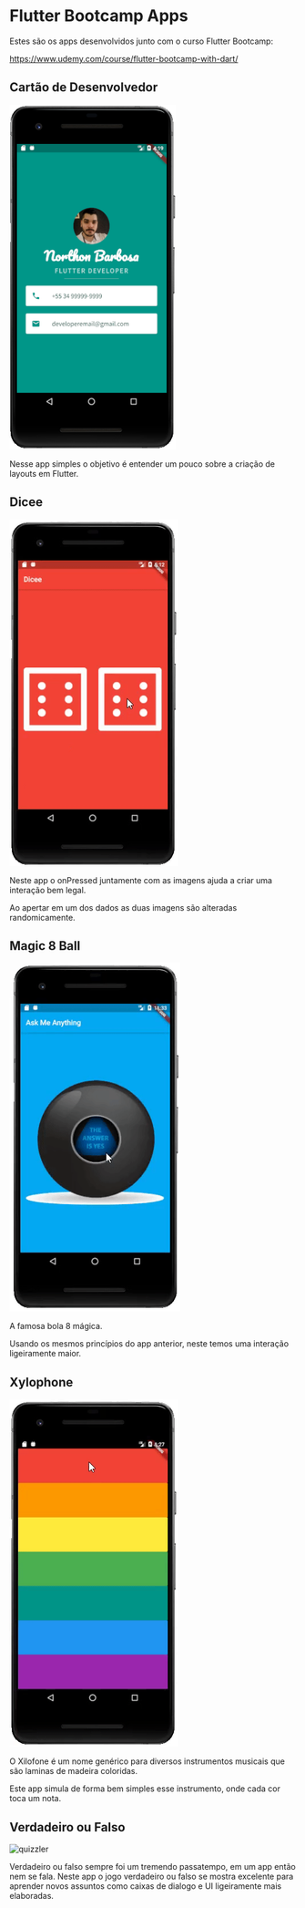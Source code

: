 # Flutter Bootcamp Apps
Estes são os apps desenvolvidos junto com o curso Flutter Bootcamp:

https://www.udemy.com/course/flutter-bootcamp-with-dart/

## Cartão de Desenvolvedor

![mi](https://github.com/northonBarbosa/flutterBootcampApps/blob/master/miFlutter.png)

Nesse app simples o objetivo é entender um pouco sobre a criação de layouts em Flutter.

## Dicee

![dicee](https://github.com/northonBarbosa/flutterBootcampApps/blob/master/dicee.gif)

Neste app o onPressed juntamente com as imagens ajuda a criar uma interação bem legal.

Ao apertar em um dos dados as duas imagens são alteradas randomicamente.

## Magic 8 Ball

![8ball](https://github.com/northonBarbosa/flutterBootcampApps/blob/master/8ball.gif)

A famosa bola 8 mágica. 

Usando os mesmos princípios do app anterior, neste temos uma interação ligeiramente maior.

## Xylophone

![xylophone](https://github.com/northonBarbosa/flutterBootcampApps/blob/master/xylophone.gif)

O Xilofone é um nome genérico para diversos instrumentos musicais que são laminas de madeira coloridas.

Este app simula de forma bem simples esse instrumento, onde cada cor toca um nota.

## Verdadeiro ou Falso

![quizzler]()

Verdadeiro ou falso sempre foi um tremendo passatempo, em um app então nem se fala.
Neste app o jogo verdadeiro ou falso se mostra excelente para aprender novos assuntos como caixas de dialogo e UI ligeiramente mais elaboradas.
